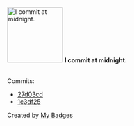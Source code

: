 <img src="https://github.com/my-badges/my-badges/blob/master/src/all-badges/time-of-commit/midnight-commits.png?raw=true" alt="I commit at midnight." title="I commit at midnight." width="128">
<strong>I commit at midnight.</strong>
<br><br>

Commits:

- <a href="https://github.com/GustavoDiogo/senac-projeto-integrador-2/commit/27d03cd3ecf799c23a90d3ad95172ab2e542e601">27d03cd</a>
- <a href="https://github.com/GustavoDiogo/senac-calculo-iqa/commit/1c3df2529b3e47ce0f7aa0ea159a35f1bfe88c4e">1c3df25</a>


Created by <a href="https://github.com/my-badges/my-badges">My Badges</a>